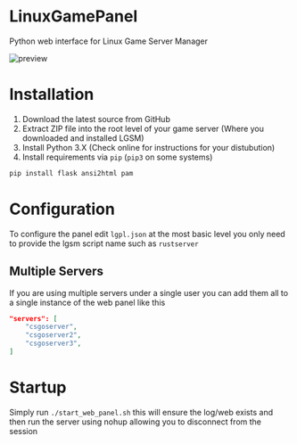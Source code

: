 # LinuxGamePanel
Python web interface for Linux Game Server Manager 

![preview](http://cdn.aussiehostingservices.com/b07d1d05-c687-4115-9c2c-4abd22acf068.png)

# Installation
1. Download the latest source from GitHub
2. Extract ZIP file into the root level of your game server (Where you downloaded and installed LGSM)
3. Install Python 3.X (Check online for instructions for your distubution)
4. Install requirements via `pip` (`pip3` on some systems)
```BASH
pip install flask ansi2html pam
```

# Configuration
To configure the panel edit `lgpl.json` at the most basic level you only need to provide the lgsm script name such as `rustserver`

## Multiple Servers
If you are using multiple servers under a single user you can add them all to a single instance of the web panel like this
```JSON
"servers": [
    "csgoserver",
    "csgoserver2",
    "csgoserver3",
]
```

# Startup
Simply run `./start_web_panel.sh` this will ensure the log/web exists and then run the server using nohup allowing you to disconnect from the session
